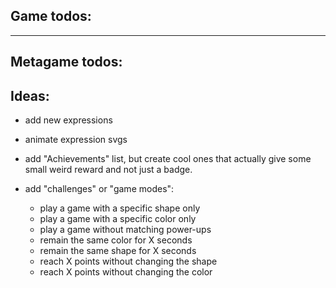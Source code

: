 ## Game todos:

---

## Metagame todos:

## Ideas:

- add new expressions
- animate expression svgs

- add "Achievements" list, but create cool ones that actually give some small weird reward and not just a badge.

- add "challenges" or "game modes":
  - play a game with a specific shape only
  - play a game with a specific color only
  - play a game without matching power-ups
  - remain the same color for X seconds
  - remain the same shape for X seconds
  - reach X points without changing the shape
  - reach X points without changing the color
